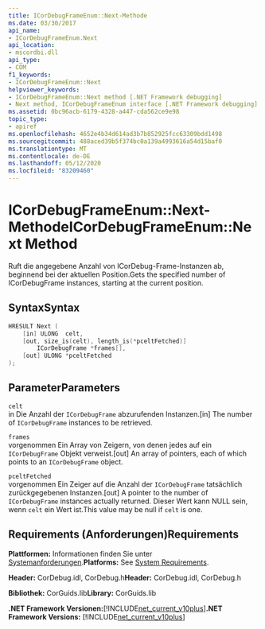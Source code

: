 ```yaml
---
title: ICorDebugFrameEnum::Next-Methode
ms.date: 03/30/2017
api_name:
- ICorDebugFrameEnum.Next
api_location:
- mscordbi.dll
api_type:
- COM
f1_keywords:
- ICorDebugFrameEnum::Next
helpviewer_keywords:
- ICorDebugFrameEnum::Next method [.NET Framework debugging]
- Next method, ICorDebugFrameEnum interface [.NET Framework debugging]
ms.assetid: 0bc96acb-6179-4328-a447-cda562ce9e98
topic_type:
- apiref
ms.openlocfilehash: 4652e4b34d614ad3b7b852925fcc63309bdd1498
ms.sourcegitcommit: 488aced39b5f374bc0a139a4993616a54d15baf0
ms.translationtype: MT
ms.contentlocale: de-DE
ms.lasthandoff: 05/12/2020
ms.locfileid: "83209460"
---
```

# <a name="icordebugframeenumnext-method"></a><span data-ttu-id="33e67-102">ICorDebugFrameEnum::Next-Methode</span><span class="sxs-lookup"><span data-stu-id="33e67-102">ICorDebugFrameEnum::Next Method</span></span>
<span data-ttu-id="33e67-103">Ruft die angegebene Anzahl von ICorDebug-Frame-Instanzen ab, beginnend bei der aktuellen Position.</span><span class="sxs-lookup"><span data-stu-id="33e67-103">Gets the specified number of ICorDebugFrame instances, starting at the current position.</span></span>  
  
## <a name="syntax"></a><span data-ttu-id="33e67-104">Syntax</span><span class="sxs-lookup"><span data-stu-id="33e67-104">Syntax</span></span>  
  
```cpp  
HRESULT Next (  
    [in] ULONG  celt,  
    [out, size_is(celt), length_is(*pceltFetched)]  
        ICorDebugFrame *frames[],  
    [out] ULONG *pceltFetched  
);  
```  
  
## <a name="parameters"></a><span data-ttu-id="33e67-105">Parameter</span><span class="sxs-lookup"><span data-stu-id="33e67-105">Parameters</span></span>  
 `celt`  
 <span data-ttu-id="33e67-106">in Die Anzahl der `ICorDebugFrame` abzurufenden Instanzen.</span><span class="sxs-lookup"><span data-stu-id="33e67-106">[in] The number of `ICorDebugFrame` instances to be retrieved.</span></span>  
  
 `frames`  
 <span data-ttu-id="33e67-107">vorgenommen Ein Array von Zeigern, von denen jedes auf ein `ICorDebugFrame` Objekt verweist.</span><span class="sxs-lookup"><span data-stu-id="33e67-107">[out] An array of pointers, each of which points to an `ICorDebugFrame` object.</span></span>  
  
 `pceltFetched`  
 <span data-ttu-id="33e67-108">vorgenommen Ein Zeiger auf die Anzahl der `ICorDebugFrame` tatsächlich zurückgegebenen Instanzen.</span><span class="sxs-lookup"><span data-stu-id="33e67-108">[out] A pointer to the number of `ICorDebugFrame` instances actually returned.</span></span> <span data-ttu-id="33e67-109">Dieser Wert kann NULL sein, wenn `celt` ein Wert ist.</span><span class="sxs-lookup"><span data-stu-id="33e67-109">This value may be null if `celt` is one.</span></span>  
  
## <a name="requirements"></a><span data-ttu-id="33e67-110">Requirements (Anforderungen)</span><span class="sxs-lookup"><span data-stu-id="33e67-110">Requirements</span></span>  
 <span data-ttu-id="33e67-111">**Plattformen:** Informationen finden Sie unter [Systemanforderungen](../../get-started/system-requirements.md).</span><span class="sxs-lookup"><span data-stu-id="33e67-111">**Platforms:** See [System Requirements](../../get-started/system-requirements.md).</span></span>  
  
 <span data-ttu-id="33e67-112">**Header:** CorDebug.idl, CorDebug.h</span><span class="sxs-lookup"><span data-stu-id="33e67-112">**Header:** CorDebug.idl, CorDebug.h</span></span>  
  
 <span data-ttu-id="33e67-113">**Bibliothek:** CorGuids.lib</span><span class="sxs-lookup"><span data-stu-id="33e67-113">**Library:** CorGuids.lib</span></span>  
  
 <span data-ttu-id="33e67-114">**.NET Framework Versionen:**[!INCLUDE[net_current_v10plus](../../../../includes/net-current-v10plus-md.md)]</span><span class="sxs-lookup"><span data-stu-id="33e67-114">**.NET Framework Versions:** [!INCLUDE[net_current_v10plus](../../../../includes/net-current-v10plus-md.md)]</span></span>
